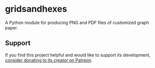 # gridsandhexes
A Python module for producing PNG and PDF files of customized graph paper.

Support
-------

If you find this project helpful and would like to support its development, [consider donating to its creator on Patreon](https://www.patreon.com/AlSweigart).
